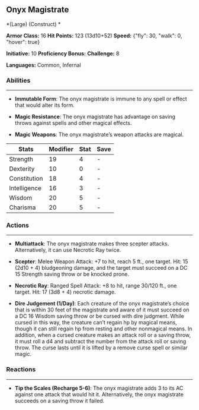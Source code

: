 ## Onyx Magistrate
*(Large) (Construct) *

**Armor Class:** 16
**Hit Points:** 123 (13d10+52)
**Speed:** {"fly": 30, "walk": 0, "hover": true}

**Initiative:** 10
**Proficiency Bonus:**
**Challenge:** 8

**Languages:** Common, Infernal

### Abilities
 --- 
- **Immutable Form**: The onyx magistrate is immune to any spell or effect that would alter its form.

- **Magic Resistance**: The onyx magistrate has advantage on saving throws against spells and other magical effects.

- **Magic Weapons**: The onyx magistrate’s weapon attacks are magical.



| Stats | Modifier | Stat | Save
| ---- | ---- | ---- | ---- |
| Strength | 19 | 4 | - |
| Dexterity | 10 | 0 | - |
| Constitution | 18 | 4 | - |
| Intelligence | 16 | 3 | - |
| Wisdom | 20 | 5 | - |
| Charisma | 20 | 5 | - |

### Actions
 --- 
- **Multiattack**: The onyx magistrate makes three scepter attacks. Alternatively, it can use Necrotic Ray twice.

- **Scepter**: Melee Weapon Attack: +7 to hit, reach 5 ft., one target. Hit: 15 (2d10 + 4) bludgeoning damage, and the target must succeed on a DC 15 Strength saving throw or be knocked prone.

- **Necrotic Ray**: Ranged Spell Attack: +8 to hit, range 30/120 ft., one target. Hit: 17 (3d8 + 4) necrotic damage.

- **Dire Judgement (1/Day)**: Each creature of the onyx magistrate’s choice that is within 30 feet of the magistrate and aware of it must succeed on a DC 16 Wisdom saving throw or be cursed with dire judgment. While cursed in this way, the creature can’t regain hp by magical means, though it can still regain hp from resting and other nonmagical means. In addition, when a cursed creature makes an attack roll or a saving throw, it must roll a d4 and subtract the number from the attack roll or saving throw. The curse lasts until it is lifted by a remove curse spell or similar magic.

### Reactions
 --- 
- **Tip the Scales (Recharge 5-6)**: The onyx magistrate adds 3 to its AC against one attack that would hit it. Alternatively, the onyx magistrate succeeds on a saving throw it failed.

